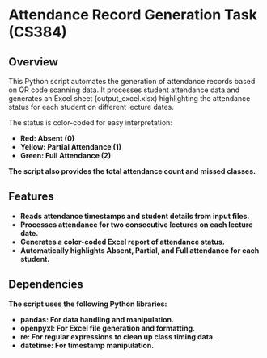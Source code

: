 # Attendance Record Generation Task (CS384)

## Overview
This Python script automates the generation of attendance records based on QR code scanning data. It processes student attendance data and generates an Excel sheet (output_excel.xlsx) highlighting the attendance status for each student on different lecture dates. 

The status is color-coded for easy interpretation:
- <b>Red<b/>: Absent (0)
- <b>Yellow<b/>: Partial Attendance (1)
- <b>Green<b/>: Full Attendance (2)

The script also provides the total attendance count and missed classes.

## Features
- Reads attendance timestamps and student details from input files.
- Processes attendance for two consecutive lectures on each lecture date.
- Generates a color-coded Excel report of attendance status.
- Automatically highlights Absent, Partial, and Full attendance for each student.

## Dependencies
The script uses the following Python libraries:

- pandas: For data handling and manipulation.
- openpyxl: For Excel file generation and formatting.
- re: For regular expressions to clean up class timing data.
- datetime: For timestamp manipulation.
